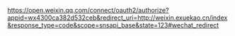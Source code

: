 https://open.weixin.qq.com/connect/oauth2/authorize?appid=wx4300ca382d532ceb&redirect_uri=http://weixin.exuekao.cn/index&response_type=code&scope=snsapi_base&state=123#wechat_redirect
